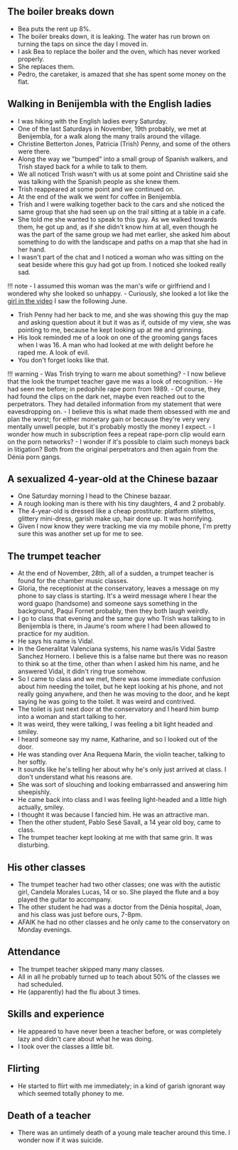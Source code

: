 ## The boiler breaks down

- Bea puts the rent up 8%.
- The boiler breaks down, it is leaking. The water has run brown on turning the taps on since the day I moved in.
- I ask Bea to replace the boiler and the oven, which has never worked properly.
- She replaces them.
- Pedro, the caretaker, is amazed that she has spent some money on the flat.

## Walking in Benijembla with the English ladies

- I was hiking with the English ladies every Saturday.
- One of the last Saturdays in November, 19th probably, we met at Benijembla, for a walk along the many trails around the village.
- Christine Betterton Jones, Patricia (Trish) Penny, and some of the others were there.
- Along the way we "bumped" into a small group of Spanish walkers, and Trish stayed back for a while to talk to them.
- We all noticed Trish wasn't with us at some point and Christine said she was talking with the Spanish people as she knew them.
- Trish reappeared at some point and we continued on.
- At the end of the walk we went for coffee in Benijembla.
- Trish and I were walking together back to the cars and she noticed the same group that she had seen up on the trail sitting at a table in a cafe.
- She told me she wanted to speak to this guy. As we walked towards them, he got up and, as if she didn't know him at all, even though he was the part of the same group we had met earlier, she asked him about something to do with the landscape and paths on a map that she had in her hand.
- I wasn't part of the chat and I noticed a woman who was sitting on the seat beside where this guy had got up from. I noticed she looked really sad.

!!! note
    - I assumed this woman was the man's wife or girlfriend and I wondered why she looked so unhappy.
    - Curiously, she looked a lot like the [girl in the video](../2023/june.md#youtube) I saw the following June.

- Trish Penny had her back to me, and she was showing this guy the map and asking question about it but it was as if, outside of my view, she was pointing to me, because he kept looking up at me and grinning. 
- His look reminded me of a look on one of the grooming gangs faces when I was 16. A man who had looked at me with delight before he raped me. A look of evil.
- You don't forget looks like that.

!!! warning
    - Was Trish trying to warn me about something?
    - I now believe that the look the trumpet teacher gave me was a look of recognition. 
    - He had seen me before; in pedophile rape porn from 1989. 
    - Of course, they had found the clips on the dark net, maybe even reached out to the perpetrators. They had detailed information from my statement that were eavesdropping on.
    - I believe this is what made them obsessed with me and plan the worst; for either monetary gain or because they're very very mentally unwell people, but it's probably mostly the money I expect.
    - I wonder how much in subscription fees a repeat rape-porn clip would earn on the porn networks?
    - I wonder if it's possible to claim such moneys back in litigation? Both from the original perpetrators and then again from the Dénia porn gangs.

## A sexualized 4-year-old at the Chinese bazaar

- One Saturday morning I head to the Chinese bazaar.
- A rough looking man is there with his tiny daughters, 4 and 2 probably.
- The 4-year-old is dressed like a cheap prostitute: platform stilettos, glittery mini-dress, garish make up, hair done up. It was horrifying.
- Given I now know they were tracking me via my mobile phone, I'm pretty sure this was another set up for me to see.

## The trumpet teacher

- At the end of November, 28th, all of a sudden, a trumpet teacher is found for the chamber music classes.
- Gloria, the receptionist at the conservatory, leaves a message on my phone to say class is starting. It's a weird message where I hear the word guapo (handsome) and someone says something in the background, Paqui Fornet probably, then they both laugh weirdly.
- I go to class that evening and the same guy who Trish was talking to in Benijembla is there, in Jaume's room where I had been allowed to practice for my audition.
- He says his name is Vidal.
- In the Generalitat Valenciana systems, his name was/is Vidal Sastre Sanchez Hornero. I believe this is a false name but there was no reason to think so at the time, other than when I asked him his name, and he answered Vidal, it didn't ring true somehow.
- So I came to class and we met, there was some immediate confusion about him needing the toilet, but he kept looking at his phone, and not really going anywhere, and then he was moving to the door, and he kept saying he was going to the toilet. It was weird and contrived.
- The toilet is just next door at the conservatory and I heard him bump into a woman and start talking to her.
- It was weird, they were talking, I was feeling a bit light headed and smiley. 
- I heard someone say my name, Katharine, and so I looked out of the door.
- He was standing over Ana Requena Marín, the violin teacher, talking to her softly.
- It sounds like he's telling her about why he's only just arrived at class. I don't understand what his reasons are.
- She was sort of slouching and looking embarrassed and answering him sheepishly. 
- He came back into class and I was feeling light-headed and a little high actually, smiley.
- I thought it was because I fancied him. He was an attractive man.
- Then the other student, Pablo Sesé Savall, a 14 year old boy, came to class. 
- The trumpet teacher kept looking at me with that same grin. It was disturbing.

## His other classes

- The trumpet teacher had two other classes; one was with the autistic girl, Candela Morales Lucas, 14 or so. She played the flute and a boy played the guitar to accompany.
- The other student he had was a doctor from the Dénia hospital, Joan, and his class was just before ours, 7-8pm.
- AFAIK he had no other classes and he only came to the conservatory on Monday evenings.

## Attendance

- The trumpet teacher skipped many many classes.
- All in all he probably turned up to teach about 50% of the classes we had scheduled.
- He (apparently) had the flu about 3 times.

## Skills and experience

- He appeared to have never been a teacher before, or was completely lazy and didn't care about what he was doing.
- I took over the classes a little bit.

## Flirting

- He started to flirt with me immediately; in a kind of garish ignorant way which seemed totally phoney to me.

## Death of a teacher

- There was an untimely death of a young male teacher around this time. I wonder now if it was suicide.
